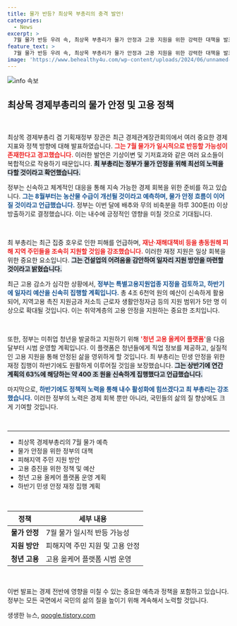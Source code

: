 ```yaml
---
title: 물가 반등? 최상목 부총리의 충격 발언!
categories:
  - News
excerpt: >
  7월 물가 반등 우려 속, 최상목 부총리가 물가 안정과 고용 지원을 위한 강력한 대책을 발표했습니다. 정부는 긴축 재정과 배급 방출로 민생 보호에 나섭니다. 궁금한 정책의 전모를 확인하세요!
feature_text: >
  7월 물가 반등 우려 속, 최상목 부총리가 물가 안정과 고용 지원을 위한 강력한 대책을 발표했습니다. 정부는 긴축 재정과 배급 방출로 민생 보호에 나섭니다. 궁금한 정책의 전모를 확인하세요!
image: 'https://www.behealthy4u.com/wp-content/uploads/2024/06/unnamed-file.png'
---
```


<p><img src="https://www.behealthy4u.com/wp-content/uploads/2024/06/unnamed-file.png" alt="info 속보" /></p>

<h2 data-ke-size="size26">최상목 경제부총리의 물가 안정 및 고용 정책</h2>

<p data-ke-size="size16">&nbsp;</p>

<p>최상목 경제부총리 겸 기획재정부 장관은 최근 경제관계장관회의에서 여러 중요한 경제 지표와 정책 방향에 대해 발표하였습니다. <b><span style="color: #ee2323;">그는 7월 물가가 일시적으로 반등할 가능성이 존재한다고 경고했습니다.</span></b> 이러한 발언은 기상이변 및 기저효과와 같은 여러 요소들이 복합적으로 작용하기 때문입니다. <b><span style="background-color: #21538527;">최 부총리는 정부가 물가 안정을 위해 최선의 노력을 다할 것이라고 확언했습니다.</span></b> </p>

<p>정부는 신속하고 체계적인 대응을 통해 지속 가능한 경제 회복을 위한 준비를 하고 있습니다. <b><span style="color: #1a5490;">그는 8월부터는 농산물 수급이 개선될 것이라고 예측하며, 물가 안정 흐름이 이어질 것이라고 언급했습니다.</span></b> 정부는 이번 달에 배추와 무의 비축분을 하루 300톤(t) 이상 방출하기로 결정했습니다. 이는 내수에 긍정적인 영향을 미칠 것으로 기대됩니다.</p>

<p data-ke-size="size16">&nbsp;</p>

<p>최 부총리는 최근 집중 호우로 인한 피해를 언급하며, <b><span style="color: #ee2323;">재난·재해대책비 등을 총동원해 피해 지역 주민들을 조속히 지원할 것임을 강조했습니다.</span></b> 이러한 재정 지원은 일상 회복을 위한 중요한 요소입니다. <b><span style="background-color: #21538527;">그는 건설업의 어려움을 감안하여 일자리 지원 방안을 마련할 것이라고 밝혔습니다.</span></b></p>

<p>최근 고용 감소가 심각한 상황에서, <b><span style="color: #1a5490;">정부는 특별고용지원업종 지정을 검토하고, 하반기에 일자리 예산을 신속히 집행할 계획입니다.</span></b> 총 4조 6천억 원의 예산이 신속하게 활용되어, 지역고용 촉진 지원금과 저소득 근로자 생활안정자금 등의 지원 범위가 5만 명 이상으로 확대될 것입니다. 이는 취약계층의 고용 안정을 지원하는 중요한 조치입니다.</p>

<p data-ke-size="size16">&nbsp;</p>

<p>또한, 정부는 미취업 청년을 발굴하고 지원하기 위해 <b><span style="color: #ee2323;">'청년 고용 올케어 플랫폼'</span></b>을 다음 달부터 시범 운영할 계획입니다. 이 플랫폼은 청년들에게 직업 정보를 제공하고, 실질적인 고용 지원을 통해 안정된 삶을 영위하게 할 것입니다. 최 부총리는 민생 안정을 위한 재정 집행이 하반기에도 원활하게 이루어질 것임을 보장했습니다. <b><span style="background-color: #21538527;">그는 상반기에 연간 계획의 63%에 해당하는 약 400 조 원을 신속하게 집행했다고 언급했습니다.</span></b></p>

<p>마지막으로, <b><span style="color: #1a5490;">하반기에도 정책적 노력을 통해 내수 활성화에 힘쓰겠다고 최 부총리는 강조했습니다.</span></b> 이러한 정부의 노력은 경제 회복 뿐만 아니라, 국민들의 삶의 질 향상에도 크게 기여할 것입니다. </p>

<p data-ke-size="size16">&nbsp;</p>

<hr>

<ul>
  <li>최상목 경제부총리의 7월 물가 예측</li>
  <li>물가 안정을 위한 정부의 대책</li>
  <li>피해지역 주민 지원 방안</li>
  <li>고용 증진을 위한 정책 및 예산</li>
  <li>청년 고용 올케어 플랫폼 운영 계획</li>
  <li>하반기 민생 안정 재정 집행 계획</li>
</ul>

<p data-ke-size="size16">&nbsp;</p>

<table style="width: 100%; border-collapse: collapse;">
  <thead>
    <tr>
      <th style="text-align: center;"><b>정책</b></th>
      <th style="text-align: center;"><b>세부 내용</b></th>
    </tr>
  </thead>
  <tbody>
    <tr>
      <td style="text-align: center; height: 17px;"><b>물가 안정</b></td>
      <td>7월 물가 일시적 반등 가능성</td>
    </tr>
    <tr>
      <td style="text-align: center; height: 17px;"><b>지원 방안</b></td>
      <td>피해지역 주민 지원 및 고용 안정</td>
    </tr>
    <tr>
      <td style="text-align: center; height: 17px;"><b>청년 고용</b></td>
      <td>고용 올케어 플랫폼 시범 운영</td>
    </tr>
  </tbody>
</table>

<p data-ke-size="size16">&nbsp;</p>

<p>이번 발표는 경제 전반에 영향을 미칠 수 있는 중요한 예측과 정책을 포함하고 있습니다. 정부는 모든 국면에서 국민의 삶의 질을 높이기 위해 계속해서 노력할 것입니다.</p>
생생한 뉴스, <a href="https://qoogle.tistory.com" rel="dofollow">qoogle.tistory.com</a>


